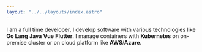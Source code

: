 ```yaml
---
layout: "../../layouts/index.astro"
---
```

I am a full time developer, I develop software with various technologies 
like **Go Lang** **Java** **Vue** **Flutter**. 
I manage containers with **Kubernetes** on on-premise cluster or on cloud platform 
like **AWS**/**Azure**.
